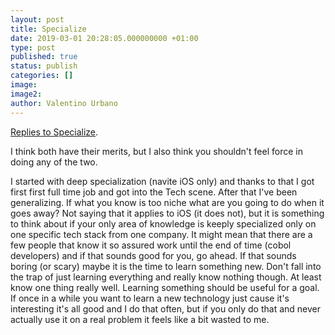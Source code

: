 ```yaml
---
layout: post
title: Specialize
date: 2019-03-01 20:28:05.000000000 +01:00
type: post
published: true
status: publish
categories: []
image:
image2:
author: Valentino Urbano
---
```


[Replies to Specialize][0].

I think both have their merits, but I also think you shouldn't feel force in doing any of the two.

I started with deep specialization (navite iOS only) and thanks to that I got first first full time job and got into the Tech scene. After that I've been generalizing. If what you know is too niche what are you going to do when it goes away? Not saying that it applies to iOS (it does not), but it is something to think about if your only area of knowledge is keeply specialized only on one specific tech stack from one company. It might mean that there are a few people that know it so assured work until the end of time (cobol developers) and if that sounds good for you, go ahead. If that sounds boring (or scary) maybe it is the time to learn something new. Don't fall into the trap of just learning everything and really know nothing though. At least know one thing really well. Learning something should be useful for a goal. If once in a while you want to learn a new technology just cause it's interesting it's all good and I do that often, but if you only do that and never actually use it on a real problem it feels like a bit wasted to me.

[0]: https://200wordsaday.com/words/draft-specialize-102365c70a64ed5973
